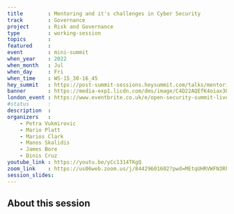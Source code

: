 ```yaml
---
title        : Mentoring and it's challenges in Cyber Security
track        : Governance
project      : Risk and Governance
type         : working-session
topics       : 
featured     :
event        : mini-summit
when_year    : 2022
when_month   : Jul
when_day     : Fri
when_time    : WS-15_30-16_45
hey_summit   : https://post-summit-sessions.heysummit.com/talks/mentoring-and-its-challenges-in-cyber-security/
banner       : https://media-exp1.licdn.com/dms/image/C4D22AQEfK4oiax3Q7g/feedshare-shrink_1280/0/1655491966226?e=1658361600&v=beta&t=-SRlaIfVO6A0uqMUdOmwwQ0LySP5f205-4y1NWxxlyQ
london_event : https://www.eventbrite.co.uk/e/open-security-summit-live-in-london-tickets-356895402757
#status      : 
description  :
organizers   :
    - Petra Vukmirovic
    - Mario Platt
    - Marios Clark
    - Manos Skalidis
    - James Bore
    - Dinis Cruz
youtube_link : https://youtu.be/yCc1314TKgQ
zoom_link    : https://us06web.zoom.us/j/84429601602?pwd=MEtqUHRVWFN3RktNSWtENG10aEliUT09
session_slides:
---
```



## About this session

